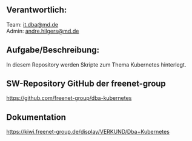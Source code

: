 ## Verantwortlich:
Team: it.dba@md.de<br>
Admin: andre.hilgers@md.de<br>

## Aufgabe/Beschreibung:
In diesem Repository werden Skripte zum Thema Kubernetes hinterlegt.<br>

## SW-Repository GitHub der freenet-group
https://github.com/freenet-group/dba-kubernetes<br>

## Dokumentation<br>
https://kiwi.freenet-group.de/display/VERKUND/Dba+Kubernetes<br>
